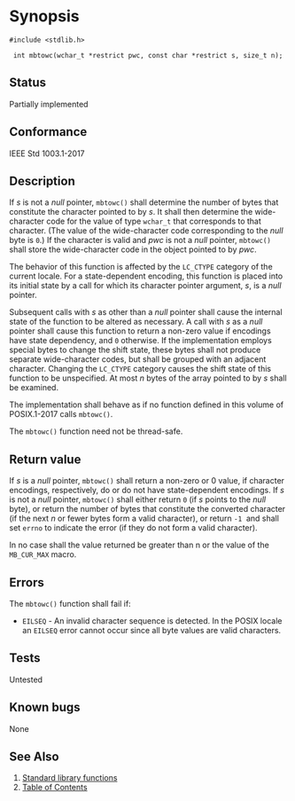# Synopsis 
`#include <stdlib.h>`</br>

` int mbtowc(wchar_t *restrict pwc, const char *restrict s, size_t n);`</br>

## Status
Partially implemented
## Conformance
IEEE Std 1003.1-2017
## Description

If _s_ is not a _null_ pointer, `mbtowc()` shall determine the number of bytes that constitute the character pointed to
by _s_. It shall then determine the wide-character code for the value of type `wchar_t` that corresponds to that
character. (The value of the wide-character code corresponding to the _null_ byte is `0`.) If the character is valid and _pwc_ is
not a _null_ pointer, `mbtowc()` shall store the wide-character code in the object pointed to by _pwc_.

The behavior of this function is affected by the `LC_CTYPE` category of the current locale. For a state-dependent encoding,
this function is placed into its initial state by a call for which its character pointer argument, _s_, is a _null_ pointer.

Subsequent calls with _s_ as other than a _null_ pointer shall cause the internal state of the function to be altered as
necessary. A call with _s_ as a _null_ pointer shall cause this function to return a non-zero value if encodings have state
dependency, and `0` otherwise. If the implementation employs special bytes to change the shift state, these bytes shall not produce
separate wide-character codes, but shall be grouped with an adjacent character. Changing the `LC_CTYPE` category causes the
shift state of this function to be unspecified. At most _n_ bytes of the array pointed to by _s_ shall be examined.

The implementation shall behave as if no function defined in this volume of POSIX.1-2017 calls `mbtowc()`.

The
`mbtowc()` function need not be thread-safe. 


## Return value


If _s_ is a _null_ pointer, `mbtowc()` shall return a non-zero or 0 value, if character encodings, respectively, do or
do not have state-dependent encodings. If _s_ is not a _null_ pointer, `mbtowc()` shall either return `0` (if _s_ points
to the _null_ byte), or return the number of bytes that constitute the converted character (if the next _n_ or fewer bytes form
a valid character), or return `-1`    and shall set `errno` to indicate the error  (if they do not form a valid character).

In no case shall the value returned be greater than n or the value of the `MB_CUR_MAX` macro.


## Errors


The `mbtowc()` function shall fail if:


 * `EILSEQ` -   An invalid character sequence is detected. In the POSIX locale an `EILSEQ` error cannot occur since all byte values are valid
characters. 





## Tests

Untested

## Known bugs

None

## See Also 
1. [Standard library functions](../README.md)
2. [Table of Contents](../../../README.md)
